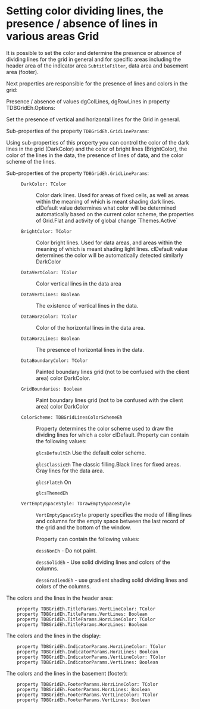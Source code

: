 # Setting color dividing lines, the presence / absence of lines in various areas Grid

It is possible to set the color and determine the presence or absence of dividing lines for the grid in general and for specific areas including the header area of the indicator area `SubtitleFilter`, data area and basement area (footer).
 
Next properties are responsible for the presence of lines and colors in the grid:

Presence / absence of values dgColLines, dgRowLines in property TDBGridEh.Options:

Set the presence of vertical and horizontal lines for the Grid in general.

Sub-properties of the property `TDBGridEh.GridLineParams`:

Using sub-properties of this property you can control the color of the dark lines in the grid (DarkColor) and the color of bright lines (BrightColor), the color of the lines in the data, the presence of lines of data, and the color scheme of the lines.

Sub-properties of the property `TDBGridEh.GridLineParams`:

<dl><dd>

`DarkColor: TColor`

<dl><dd>
Color dark lines. Used for areas of fixed cells, as well as areas within the meaning of which is meant shading dark lines.
clDefault value determines what color will be determined automatically based on the current color scheme, the properties of Grid.Flat and activity of global change `Themes.Active`
</dd></dl>

`BrightColor: TColor`

<dl><dd>
Color bright lines. Used for data areas, and areas within the meaning of which is meant shading light lines.
clDefault value determines the color will be automatically detected similarly DarkColor
</dd></dl>

`DataVertColor: TColor`
<dl><dd>Color vertical lines in the data area</dd></dl>

`DataVertLines: Boolean`
<dl><dd>The existence of vertical lines in the data.</dd></dl>

`DataHorzColor: TColor`
<dl><dd>Color of the horizontal lines in the data area.</dd></dl>

`DataHorzLines: Boolean`
<dl><dd>The presence of horizontal lines in the data.</dd></dl>

`DataBoundaryColor: TColor`
<dl><dd>Painted boundary lines grid (not to be confused with the client area) color DarkColor.</dd></dl>

`GridBoundaries: Boolean`
<dl><dd>Paint boundary lines grid (not to be confused with the client area) color DarkColor</dd></dl>

`ColorScheme: TDBGridLinesColorSchemeEh`

<dl><dd>

Property determines the color scheme used to draw the dividing lines for which a color clDefault.
Property can contain the following values:

`glcsDefaultEh` Use the default color scheme. 

`glcsClassicEh` The classic filling.Black lines for fixed areas. Gray lines for the data area.

`glcsFlatEh`  On

`glcsThemedEh`

</dd></dl>


`VertEmptySpaceStyle: TDrawEmptySpaceStyle`

<dl><dd>

`VertEmptySpaceStyle` property specifies the mode of filling lines and columns for the empty space between the last record of the grid and the bottom of the window.

Property can contain the following values:

`dessNonEh` - Do not paint.

`dessSolidEh` - Use solid dividing lines and colors of the columns.

`dessGradiendEh` - use gradient shading solid dividing lines and colors of the columns.

</dd></dl>

</dd></dl>

The colors and the lines in the header area:
```pascal:no-line-numbers
    property TDBGridEh.TitleParams.VertLineColor: TColor
    property TDBGridEh.TitleParams.VertLines: Boolean
    property TDBGridEh.TitleParams.HorzLineColor: TColor
    property TDBGridEh.TitleParams.HorzLines: Boolean
```    

The colors and the lines in the display:
```pascal:no-line-numbers
    property TDBGridEh.IndicatorParams.HorzLineColor: TColor
    property TDBGridEh.IndicatorParams.HorzLines: Boolean
    property TDBGridEh.IndicatorParams.VertLineColor: TColor
    property TDBGridEh.IndicatorParams.VertLines: Boolean
```    

The colors and the lines in the basement (footer):

```pascal:no-line-numbers
    property TDBGridEh.FooterParams.HorzLineColor: TColor
    property TDBGridEh.FooterParams.HorzLines: Boolean
    property TDBGridEh.FooterParams.VertLineColor: TColor
    property TDBGridEh.FooterParams.VertLines: Boolean
```
